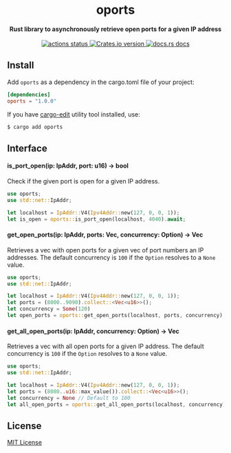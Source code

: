 <h1 align="center">oports</h1>
<div align="center">
 <strong>Rust library to asynchronously retrieve open ports for a given IP address</strong>
</div>

<br />

<div align="center">
  <!-- Github Actions -->
  <a href="https://crates.io/crates/sqlx">
    <img src="https://img.shields.io/github/workflow/status/ndelvalle/oports/Rust?style=flat-square" alt="actions status" />
  </a>
  <!-- Version -->
  <a href="https://crates.io/crates/oports">
    <img src="https://img.shields.io/crates/v/oports.svg?style=flat-square" alt="Crates.io version" />
  </a>
  <!-- Docs -->
  <a href="https://docs.rs/oports">
    <img src="https://img.shields.io/badge/docs-latest-blue.svg?style=flat-square" alt="docs.rs docs" />
  </a>
</div>


## Install

Add `oports` as a dependency in the cargo.toml file of your project:

```toml
[dependencies]
oports = "1.0.0"
```

If you have [cargo-edit](https://github.com/killercup/cargo-edit) utility tool
installed, use:

```bash
$ cargo add oports
```

## Interface

#### is_port_open(ip: IpAddr, port: u16) -> bool

Check if the given port is open for a given IP address.

```rust
use oports;
use std::net::IpAddr;

let localhost = IpAddr::V4(Ipv4Addr::new(127, 0, 0, 1));
let is_open = oports::is_port_open(localhost, 4040).await;
```

#### get_open_ports(ip: IpAddr, ports: Vec<u16>, concurrency: Option<usize>) -> Vec<u16>

Retrieves a vec with open ports for a given vec of port numbers an IP addresses.
The default concurrency is `100` if the `Option` resolves to a `None` value.

```rust
use oports;
use std::net::IpAddr;

let localhost = IpAddr::V4(Ipv4Addr::new(127, 0, 0, 1));
let ports = (8000..9090).collect::<Vec<u16>>();
let concurrency = Some(120)
let open_ports = oports::get_open_ports(localhost, ports, concurrency).await;
```

#### get_all_open_ports(ip: IpAddr, concurrency: Option<usize>) -> Vec<u16>

Retrieves a vec with all open ports for a given IP address. The default concurrency
is `100` if the `Option` resolves to a `None` value.

```rust
use oports;
use std::net::IpAddr;

let localhost = IpAddr::V4(Ipv4Addr::new(127, 0, 0, 1));
let ports = (8080..u16::max_value()).collect::<Vec<u16>>();
let concurrency = None // Default to 100
let all_open_ports = oports::get_all_open_ports(localhost, concurrency).await;
```

## License
[MIT License](https://github.com/ndelvalle/oports/blob/master/LICENSE)
